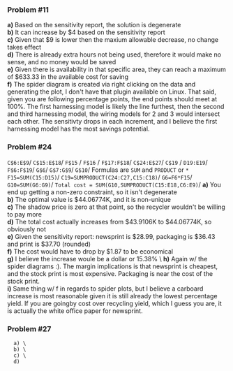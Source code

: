 ### Problem #11
**a)** Based on the sensitivity report, the solution is degenerate \
**b)** It can increase by $4 based on the sensitivity report \
**c)** Given that $9 is lower then the maxium allowable decrease, no change takes effect \
**d)** There is already extra hours not being used, therefore it would make no sense, and no money would be saved \
**e)** Given there is availability in that specific area, they can reach a maximum of $633.33 in the available cost for saving \
**f)** The spider diagram is created via right clicking on the data and generating the plot, I don't have that plugin available on Linux. That said, given you are following percentage points, the end points should meet at 100%. The first harnessing model is likely the line furthest, then the second and third harnessing model, the wiring models for 2 and 3 would intersect each other. The sensitivty drops in each increment, and I believe the first harnessing model has the most savings potential.
    
### Problem #24
``C$6:E$9``/
``C$15:E$18``/
``F$15`` /
``F$16`` /
``F$17:F$18``/
``C$24:E$27``/
``C$19`` /
``D19:E19``/
``F$6:F$19``/
``G$6``/
``G$7:G$9``/
``G$10``/
Formulas are ``SUM`` and ``PRODUCT`` or ``*``\
``F15=SUM(C15:D15)``/
``C19=SUMPRODUCT(C24:C27,C15:C18)``/
``G6=F6*F15``/
``G10=SUM(G6:G9)``/
``Total cost = SUM(G10,SUMPRODUCT(C15:E18,C6:E9)``/
**a)** You end up getting a non-zero constraint, so it isn't degenerate \
**b)** The optimal value is $44.06774K, and it is non-unique \
**c)** The shadow price is zero at that point, so the recycler wouldn't be willing to pay more \
**d)** The total cost actually increases from $43.9106K to $44.06774K, so obviously not \
**e)** Given the sensitivity report: newsprint is $28.99, packaging is $36.43 and print is $37.70 (rounded) \
**f)** The cost would have to drop by $1.87 to be economical \
**g)** I believe the increase woule be a dollar or 15.38% \ 
**h)** Again w/ the spider diagrams :). The margin implications is that newsprint is cheapest, and the stock print is most expensive. Packaging is near the cost of the stock print.  \
**i)** Same thing w/ f in regards to spider plots, but I believe a carboard increase is most reasonable given it is still already the lowest percentage yield. If you are goingby cost over recycling yield, which I guess you are, it is actually the white office paper for newsprint.  
      
### Problem #27
      a) \
      b) \
      c) \
      d) 

